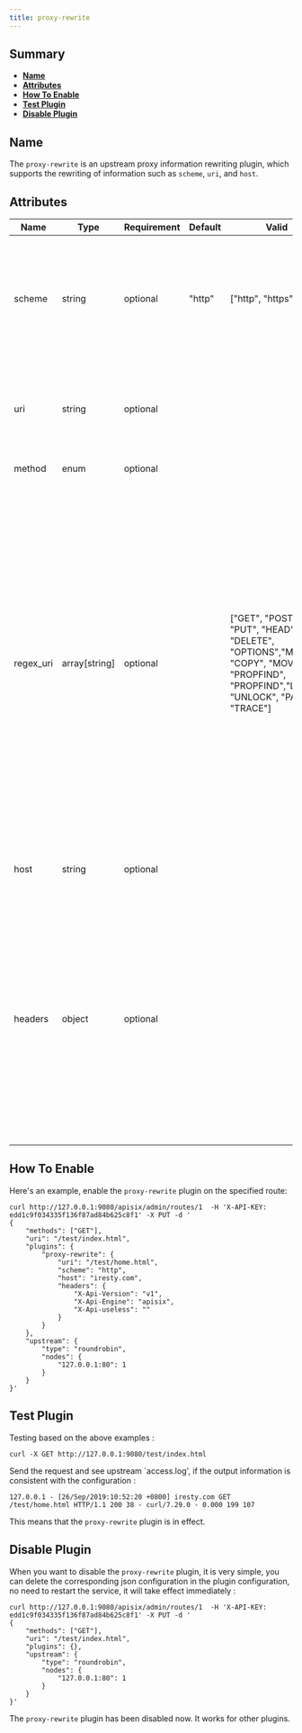 ```yaml
---
title: proxy-rewrite
---
```


<!--
#
# Licensed to the Apache Software Foundation (ASF) under one or more
# contributor license agreements.  See the NOTICE file distributed with
# this work for additional information regarding copyright ownership.
# The ASF licenses this file to You under the Apache License, Version 2.0
# (the "License"); you may not use this file except in compliance with
# the License.  You may obtain a copy of the License at
#
#     http://www.apache.org/licenses/LICENSE-2.0
#
# Unless required by applicable law or agreed to in writing, software
# distributed under the License is distributed on an "AS IS" BASIS,
# WITHOUT WARRANTIES OR CONDITIONS OF ANY KIND, either express or implied.
# See the License for the specific language governing permissions and
# limitations under the License.
#
-->

## Summary

- [**Name**](#name)
- [**Attributes**](#attributes)
- [**How To Enable**](#how-to-enable)
- [**Test Plugin**](#test-plugin)
- [**Disable Plugin**](#disable-plugin)

## Name

The `proxy-rewrite` is an upstream proxy information rewriting plugin, which supports the rewriting of information such as `scheme`, `uri`, and `host`.

## Attributes

| Name      | Type          | Requirement | Default | Valid             | Description                                                  |
| --------- | ------------- | ----------- | ------- | ----------------- | ------------------------------------------------------------ |
| scheme    | string        | optional    | "http"  | ["http", "https"] | Upstream new `schema` forwarding protocol. This option is deprecated. It's recommended to set the proxy `scheme` in the Upstream object's `scheme` field instead.|
| uri       | string        | optional    |         |                   | Upstream new `uri` forwarding address. Supports the use of [Nginx variables](https://nginx.org/en/docs/http/ngx_http_core_module.html). Variables must start with `$`, such as `$arg_name`. |
| method    | enum          | optional        |         |                   | rewrite the HTTP method.|
| regex_uri | array[string] | optional    |         | ["GET", "POST", "PUT", "HEAD", "DELETE", "OPTIONS","MKCOL", "COPY", "MOVE", "PROPFIND", "PROPFIND","LOCK", "UNLOCK", "PATCH", "TRACE"] | Upstream new `uri` forwarding address. Use regular expression to match URL from client, when the match is successful, the URL template will be forwarded upstream. If the match is not successful, the URL from the client will be forwarded to the upstream. When `uri` and `regex_uri` are both exist, `uri` is used first. For example: [" ^/iresty/(.*)/(.*)/(.*)", "/$1-$2-$3"], the first element represents the matching regular expression and the second element represents the URL template that is forwarded to the upstream. |
| host      | string        | optional    |         |                   | Upstream new `host` forwarding address, example `iresty.com`. |
| headers   | object        | optional    |         |                   | Forward to the new `headers` of the upstream, can set up multiple. If it exists, will rewrite the header, otherwise will add the header. You can set the corresponding value to an empty string to remove a header. Support the use of Nginx variables. Need to start with `$`, such as `client_addr: $remote_addr`: it means that the request header `client_addr` is the client IP. |

## How To Enable

Here's an example, enable the `proxy-rewrite` plugin on the specified route:

```shell
curl http://127.0.0.1:9080/apisix/admin/routes/1  -H 'X-API-KEY: edd1c9f034335f136f87ad84b625c8f1' -X PUT -d '
{
    "methods": ["GET"],
    "uri": "/test/index.html",
    "plugins": {
        "proxy-rewrite": {
            "uri": "/test/home.html",
            "scheme": "http",
            "host": "iresty.com",
            "headers": {
                "X-Api-Version": "v1",
                "X-Api-Engine": "apisix",
                "X-Api-useless": ""
            }
        }
    },
    "upstream": {
        "type": "roundrobin",
        "nodes": {
            "127.0.0.1:80": 1
        }
    }
}'
```

## Test Plugin

Testing based on the above examples :

```shell
curl -X GET http://127.0.0.1:9080/test/index.html
```

Send the request and see upstream `access.log', if the output information is consistent with the configuration :

```
127.0.0.1 - [26/Sep/2019:10:52:20 +0800] iresty.com GET /test/home.html HTTP/1.1 200 38 - curl/7.29.0 - 0.000 199 107
```

This means that the `proxy-rewrite` plugin is in effect.

## Disable Plugin

When you want to disable the `proxy-rewrite` plugin, it is very simple,
 you can delete the corresponding json configuration in the plugin configuration,
  no need to restart the service, it will take effect immediately :

```shell
curl http://127.0.0.1:9080/apisix/admin/routes/1  -H 'X-API-KEY: edd1c9f034335f136f87ad84b625c8f1' -X PUT -d '
{
    "methods": ["GET"],
    "uri": "/test/index.html",
    "plugins": {},
    "upstream": {
        "type": "roundrobin",
        "nodes": {
            "127.0.0.1:80": 1
        }
    }
}'
```

The `proxy-rewrite` plugin has been disabled now. It works for other plugins.
